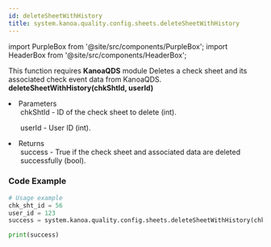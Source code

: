 ```yaml
---
id: deleteSheetWithHistory
title: system.kanoa.quality.config.sheets.deleteSheetWithHistory
---
```


import PurpleBox from '@site/src/components/PurpleBox';
import HeaderBox from '@site/src/components/HeaderBox';

<PurpleBox>This function requires <b>KanoaQDS</b> module</PurpleBox>
<HeaderBox header="Description">Deletes a check sheet and its associated check event data from KanoaQDS.</HeaderBox>
<HeaderBox header="Syntax">
    <b>deleteSheetWithHistory(chkShtId, userId)</b>
    <li> Parameters <br />
        <ul>chkShtId - ID of the check sheet to delete (int).</ul>
        <ul>userId - User ID (int).</ul>
    </li>
    <li> Returns <br />
        <ul>success - True if the check sheet and associated data are deleted successfully (bool).</ul>
    </li>
</HeaderBox>

### Code Example
```python
# Usage example
chk_sht_id = 56
user_id = 123
success = system.kanoa.quality.config.sheets.deleteSheetWithHistory(chkShtId=chk_sht_id, userId=user_id)

print(success)

